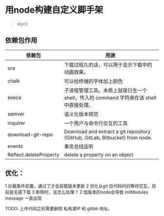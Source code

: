 # 用node构建自定义脚手架

> diycli

## 依赖包作用

| 依赖包 | 用途 |
| -- | -- |
| ora | 下载过程久的话，可以用于显示下载中的动画效果。|
| chalk | 可以给终端的字体加上颜色 |
| execa | 子进程管理工具。本质上就是衍生一个 shell，传入的 command 字符串在该 shell 中直接处理。 |
| semver | 语义化版本规范 |
| inquirer | 一个用户与命令行交互的工具 |
| download-git-repo | Download and extract a git repository (GitHub, GitLab, Bitbucket) from node. |
| events| 事务总线监听 |
| Reflect.deleteProperty | delete a property on an object |

## 优化：
1 拦截条件前置，通过了才会获取版本更新
2 优化从git 拉代码时的等待交互，目前是无感下载
3 断网时，该怎么处理？
2 低版本的node会导致 initModules message 一直出现

TODO: 上传代码之前需要删除 私有源IP 和 gitlab 地址。
